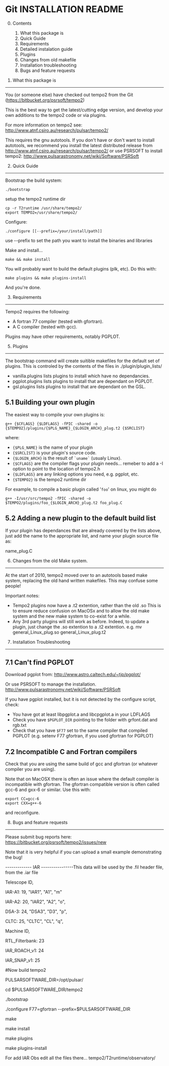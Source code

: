 Git INSTALLATION README
=======================

0. Contents
	1. What this package is    
	2. Quick Guide    
	3. Requirements    
	4. Detailed instalation guide    
	5. Plugins    
	6. Changes from old makefile    
	7. Installation troubleshooting    
	8. Bugs and feature requests


1. What this package is
------------------------
You (or someone else) have checked out tempo2 from the Git
(https://bitbucket.org/psrsoft/tempo2)

This is the best way to get the latest/cutting edge version, and develop your
own additions to the tempo2 code or via plugins.

For more information on tempo2 see:
http://www.atnf.csiro.au/research/pulsar/tempo2/

This requires the gnu autotools. If you don't have or don't want to install 
autotools, we recommend you install the latest distributed release from
http://www.atnf.csiro.au/research/pulsar/tempo2/
or use PSRSOFT to install tempo2:
http://www.pulsarastronomy.net/wiki/Software/PSRSoft

2. Quick Guide
---------------
Bootstrap the build system:

    ./bootstrap

setup the tempo2 runtime dir

    cp -r T2runtime /usr/share/tempo2/
    export TEMPO2=/usr/share/tempo2/

Configure:

    ./configure [[--prefix=/your/install/path]]

use --prefix to set the path you want to install the binaries and libraries

Make and install...

    make && make install

You will probably want to build the default plugins (plk, etc). Do this with:

    make plugins && make plugins-install


And you're done.

3. Requirements
---------------
Tempo2 requires the following:

 - A fortran 77 compiler (tested with gfortran).
 - A C compiler (tested with gcc).

Plugins may have other requirements, notably PGPLOT.

5. Plugins
----------
The bootstrap command will create suitible makefiles for the default set of
plugins. This is controled by the contents of the files in
./plugin/plugin_lists/

 - vanilla.plugins lists plugins to install which have no dependancies.
 - pgplot.plugins lists plugins to install that are dependant on PGPLOT.
 - gsl.plugins lists plugins to install that are dependant on the GSL.

5.1 Building your own plugin
----------------------------
The easiest way to compile your own plugins is:

    g++ {$CFLAGS} {$LDFLAGS} -fPIC -shared -o {$TEMPO2}/plugins/{$PLG_NAME}_{$LOGIN_ARCH}_plug.t2 {$SRCLIST}

where:

 - `{$PLG_NAME}` is the name of your plugin
 - `{$SRCLIST}` is your plugin's source code.
 - `{$LOGIN_ARCH}` is the result of `` `uname` `` (usualy Linux).
 - `{$CFLAGS}` are the compiler flags your plugin needs... remeber to add a -I option to point to the location of tempo2.h
 - `{$LDFLAGS}` are any linking options you need, e.g. pgplot, etc.
 - `{$TEMPO2}` is the tempo2 runtime dir

For example, to compile a basic plugin called '`foo`' on linux, you might do

    g++ -I/usr/src/tempo2 -fPIC -shared -o $TEMPO2/plugins/foo_{$LOGIN_ARCH}_plug.t2 foo_plug.C


5.2 Adding a new plugin to the default build list
-------------------------------------------------
If your plugin has dependances that are already covered by the lists above,
just add the name to the appropriate list, and name your plugin source file as:

name_plug.C

6. Changes from the old Make system.
------------------------------------
At the start of 2010, tempo2 moved over to an autotools based make system,
replacing the old hand written makefiles. This may confuse some people!

Important notes:

 - Tempo2 plugins now have a .t2 extention, rather than the old .so
    This is to ensure reduce confusion on MacOSx and to allow the old
    make system and the new make system to co-exist for a while.
 - Any 3rd party plugins will still work as before. Indeed, to update
    a plugin, just change the .so extention to a .t2 extention.
    e.g. mv general_Linux_plug.so general_Linux_plug.t2

7. Installation Troubleshooting
-------------------------------

7.1 Can't find PGPLOT
---------------------
Download pgplot from:
http://www.astro.caltech.edu/~tjp/pgplot/

Or use PSRSOFT to manage the installation.
http://www.pulsarastronomy.net/wiki/Software/PSRSoft

If you have pgplot installed, but it is not detected by the configure script, check:

 - You have got at least libpgplot.a and libcpgplot.a in your LDFLAGS
 - Check you have `$PGPLOT_DIR` pointing to the folder with grfont.dat and rgb.txt
 - Check that you have `$F77` set to the same compiler that compiled PGPLOT
    (e.g. setenv F77 gfortran, if you used gfortran for PGPLOT)


7.2 Incompatible C and Fortran compilers
----------------------------------------
Check that you are using the same build of gcc and gfortran (or whatever compiler you are using).

Note that on MacOSX there is often an issue where the default compiler is incompatible with gfortran.
The gfortran compatible version is often called gcc-6 and gxx-6 or similar. Use this with:

    export CC=gcc-6
    export CXX=g++-6

and reconfigure.


8. Bugs and feature requests
-----------------------------
Please submit bug reports here: https://bitbucket.org/psrsoft/tempo2/issues/new

Note that it is very helpful if you can upload a small example demonstrating the bug!


------------- IAR ----------------This data will be used by the .fil header file, from the .iar file

Telescope ID,

IAR-A1: 19, "IAR1", "A1", "m"

IAR-A2: 20, "IAR2", "A2", "o",

DSA-3: 24, "DSA3", "D3", "p",

CLTC: 25, "CLTC", "CL", "q",

Machine ID,

RTL_Filterbank: 23

IAR_ROACH_v1: 24

IAR_SNAP_v1: 25

#Now build tempo2

PULSARSOFTWARE_DIR=/opt/pulsar/ 

cd $PULSARSOFTWARE_DIR/tempo2

./bootstrap

./configure F77=gfortran --prefix=$PULSARSOFTWARE_DIR

make

make install

make plugins

make plugins-install

For add IAR Obs edit all the files there... tempo2/T2runtime/observatory/

